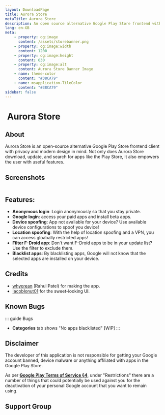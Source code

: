 ```yaml
---
layout: DownloadPage
title: Aurora Store
metaTitle: Aurora Store
description: An open source alternative Google Play Store frontend with privacy features and clean UI.
lang: en-GB
meta:
    - property: og:image
      content: /assets/storebanner.png
    - property: og:image:width
      content: 1200
    - property: og:image:height
      content: 630
    - property: og:image:alt
      content: Aurora Store Banner Image
    - name: theme-color
      content: "#38CA79"
    - name: msapplication-TileColor
      content: "#38CA79"
sidebar: false
---
```


# <img class="headerLogo" :src="$withBase('/icons/aurora_store.png')"> Aurora Store

## About

Aurora Store is an open-source alternative Google Play Store frontend client with privacy and modern design in mind. Not only does Aurora Store download, update, and search for apps like the Play Store, it also empowers the user with useful features.

## Screenshots

<img class="zoomable" :src="$withBase('/assets/screenshots_store.png')"/>

## Features:

-   **Anonymous login**: Login anonymously so that you stay private.
-   **Google login**: access your paid apps and install beta apps.
-   **Device spoofing**: App not available for your device? Use available device configurations to spoof you device!
-   **Location spoofing**: With the help of location spoofing and a VPN, you can access gloabally restricted apps!
-   **Filter F-Droid app**: Don't want F-Droid apps to be in your update list? Use the filter to exclude them.
-   **Blacklist apps**: By blacklisting apps, Google will not know that the selected apps are installed on your device.

## Credits

-   [whyorean](https://gitlab.com/whyorean/) (Rahul Patel) for making the app.
-   [IacobIonut01](https://gitlab.com/IacobIonut01/) for the sweet-looking UI.

## Known Bugs

::: guide Bugs
-   **Categories** tab shows "No apps blacklisted" [WIP]
:::

## Disclaimer

The developer of this application is not responsible for getting your Google account banned, device malware or anything affiliated with apps in the Google Play Store.

As per [**Google Play Terms of Service §4**](https://play.google.com/intl/en-us_us/about/play-terms/index.html), under "Restrictions" there are a number of things that could potentially be used against you for the deactivation of your personal Google account that you want to remain using.

## Support Group

<p align="center">
	<a href="https://t.me/aurorasupport" target="_blank" rel="noopener">
    <img :src="$withBase('/assets/tg-aurorasupport-qr.png')" width="175px" />
  </a>
</p>
